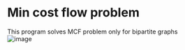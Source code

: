 # Min cost flow problem
This program solves MCF problem only for bipartite graphs
<br>
![image](https://user-images.githubusercontent.com/65315002/205456628-abe3dd99-974e-43a1-b876-d557ed365775.png)
